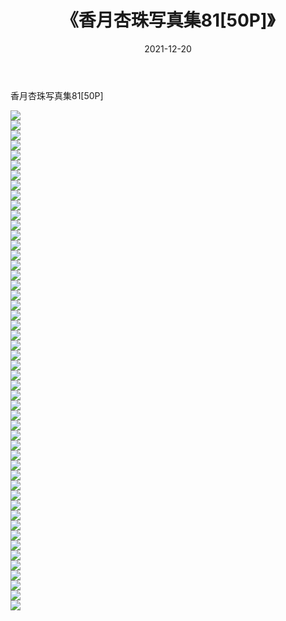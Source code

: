 ﻿---
layout: post
title:  《香月杏珠写真集81[50P]》
date:   2021-12-20
img: http://img.660000.xyz/Sharelink/性感/2021/香月杏珠写真集81[50P]/000.jpg
categories: [美女, 清纯, 唯美]
---

香月杏珠写真集81[50P]

  ![](http://img.660000.xyz/Sharelink/性感/2021/香月杏珠写真集81[50P]/001.jpg) <br> ![](http://img.660000.xyz/Sharelink/性感/2021/香月杏珠写真集81[50P]/002.jpg) <br> ![](http://img.660000.xyz/Sharelink/性感/2021/香月杏珠写真集81[50P]/003.jpg) <br> ![](http://img.660000.xyz/Sharelink/性感/2021/香月杏珠写真集81[50P]/004.jpg) <br> ![](http://img.660000.xyz/Sharelink/性感/2021/香月杏珠写真集81[50P]/005.jpg) <br> ![](http://img.660000.xyz/Sharelink/性感/2021/香月杏珠写真集81[50P]/006.jpg) <br> ![](http://img.660000.xyz/Sharelink/性感/2021/香月杏珠写真集81[50P]/007.jpg) <br> ![](http://img.660000.xyz/Sharelink/性感/2021/香月杏珠写真集81[50P]/008.jpg) <br> ![](http://img.660000.xyz/Sharelink/性感/2021/香月杏珠写真集81[50P]/009.jpg) <br> ![](http://img.660000.xyz/Sharelink/性感/2021/香月杏珠写真集81[50P]/010.jpg) <br> ![](http://img.660000.xyz/Sharelink/性感/2021/香月杏珠写真集81[50P]/011.jpg) <br> ![](http://img.660000.xyz/Sharelink/性感/2021/香月杏珠写真集81[50P]/012.jpg) <br> ![](http://img.660000.xyz/Sharelink/性感/2021/香月杏珠写真集81[50P]/013.jpg) <br> ![](http://img.660000.xyz/Sharelink/性感/2021/香月杏珠写真集81[50P]/014.jpg) <br> ![](http://img.660000.xyz/Sharelink/性感/2021/香月杏珠写真集81[50P]/015.jpg) <br> ![](http://img.660000.xyz/Sharelink/性感/2021/香月杏珠写真集81[50P]/016.jpg) <br> ![](http://img.660000.xyz/Sharelink/性感/2021/香月杏珠写真集81[50P]/017.jpg) <br> ![](http://img.660000.xyz/Sharelink/性感/2021/香月杏珠写真集81[50P]/018.jpg) <br> ![](http://img.660000.xyz/Sharelink/性感/2021/香月杏珠写真集81[50P]/019.jpg) <br> ![](http://img.660000.xyz/Sharelink/性感/2021/香月杏珠写真集81[50P]/020.jpg) <br> ![](http://img.660000.xyz/Sharelink/性感/2021/香月杏珠写真集81[50P]/021.jpg) <br> ![](http://img.660000.xyz/Sharelink/性感/2021/香月杏珠写真集81[50P]/022.jpg) <br> ![](http://img.660000.xyz/Sharelink/性感/2021/香月杏珠写真集81[50P]/023.jpg) <br> ![](http://img.660000.xyz/Sharelink/性感/2021/香月杏珠写真集81[50P]/024.jpg) <br> ![](http://img.660000.xyz/Sharelink/性感/2021/香月杏珠写真集81[50P]/025.jpg) <br> ![](http://img.660000.xyz/Sharelink/性感/2021/香月杏珠写真集81[50P]/026.jpg) <br> ![](http://img.660000.xyz/Sharelink/性感/2021/香月杏珠写真集81[50P]/027.jpg) <br> ![](http://img.660000.xyz/Sharelink/性感/2021/香月杏珠写真集81[50P]/028.jpg) <br> ![](http://img.660000.xyz/Sharelink/性感/2021/香月杏珠写真集81[50P]/029.jpg) <br> ![](http://img.660000.xyz/Sharelink/性感/2021/香月杏珠写真集81[50P]/030.jpg) <br> ![](http://img.660000.xyz/Sharelink/性感/2021/香月杏珠写真集81[50P]/031.jpg) <br> ![](http://img.660000.xyz/Sharelink/性感/2021/香月杏珠写真集81[50P]/032.jpg) <br> ![](http://img.660000.xyz/Sharelink/性感/2021/香月杏珠写真集81[50P]/033.jpg) <br> ![](http://img.660000.xyz/Sharelink/性感/2021/香月杏珠写真集81[50P]/034.jpg) <br> ![](http://img.660000.xyz/Sharelink/性感/2021/香月杏珠写真集81[50P]/035.jpg) <br> ![](http://img.660000.xyz/Sharelink/性感/2021/香月杏珠写真集81[50P]/036.jpg) <br> ![](http://img.660000.xyz/Sharelink/性感/2021/香月杏珠写真集81[50P]/037.jpg) <br> ![](http://img.660000.xyz/Sharelink/性感/2021/香月杏珠写真集81[50P]/038.jpg) <br> ![](http://img.660000.xyz/Sharelink/性感/2021/香月杏珠写真集81[50P]/039.jpg) <br> ![](http://img.660000.xyz/Sharelink/性感/2021/香月杏珠写真集81[50P]/040.jpg) <br> ![](http://img.660000.xyz/Sharelink/性感/2021/香月杏珠写真集81[50P]/041.jpg) <br> ![](http://img.660000.xyz/Sharelink/性感/2021/香月杏珠写真集81[50P]/042.jpg) <br> ![](http://img.660000.xyz/Sharelink/性感/2021/香月杏珠写真集81[50P]/043.jpg) <br> ![](http://img.660000.xyz/Sharelink/性感/2021/香月杏珠写真集81[50P]/044.jpg) <br> ![](http://img.660000.xyz/Sharelink/性感/2021/香月杏珠写真集81[50P]/045.jpg) <br> ![](http://img.660000.xyz/Sharelink/性感/2021/香月杏珠写真集81[50P]/046.jpg) <br> ![](http://img.660000.xyz/Sharelink/性感/2021/香月杏珠写真集81[50P]/047.jpg) <br> ![](http://img.660000.xyz/Sharelink/性感/2021/香月杏珠写真集81[50P]/048.jpg) <br> ![](http://img.660000.xyz/Sharelink/性感/2021/香月杏珠写真集81[50P]/049.jpg) <br> ![](http://img.660000.xyz/Sharelink/性感/2021/香月杏珠写真集81[50P]/050.jpg) <br>